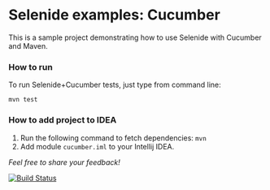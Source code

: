Selenide examples: Cucumber
========================

This is a sample project demonstrating how to use Selenide with Cucumber and Maven.

### How to run

To run Selenide+Cucumber tests, just type from command line:

```
mvn test
```

### How to add project to IDEA

1. Run the following command to fetch dependencies: `mvn`
2. Add module `cucumber.iml` to your Intellij IDEA.


_Feel free to share your feedback!_


[![Build Status](https://travis-ci.org/selenide-examples/cucumber.png)](https://travis-ci.org/selenide-examples/cucumber)